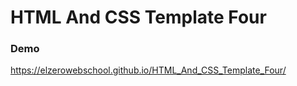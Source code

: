 # HTML And CSS Template Four

 

### Demo 

https://elzerowebschool.github.io/HTML_And_CSS_Template_Four/
